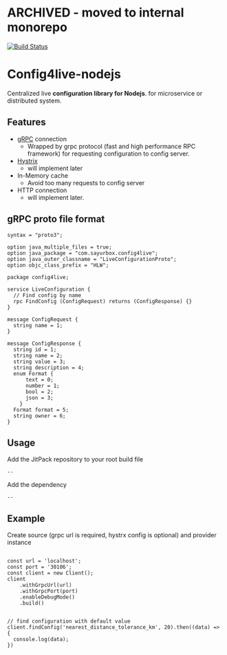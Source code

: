 # ARCHIVED - moved to internal monorepo

[![Build Status](https://travis-ci.org/sayurbox/config4live-nodejs.svg?branch=master)](https://travis-ci.org/sayurbox/config4live-nodejs)

# Config4live-nodejs
Centralized live **configuration library for Nodejs**. for microservice or distributed system.

## Features

 - [gRPC](https://grpc.io/) connection
   - Wrapped by grpc protocol (fast and high performance RPC framework) for requesting configuration to config server. 
 - [Hystrix](https://github.com/Netflix/Hystrix)
   - will implement later
 - In-Memory cache
   - Avoid too many requests to config server
 - HTTP connection
   - will implement later.
   
## gRPC proto file format
```$xslt
syntax = "proto3";

option java_multiple_files = true;
option java_package = "com.sayurbox.config4live";
option java_outer_classname = "LiveConfigurationProto";
option objc_class_prefix = "HLW";

package config4live;

service LiveConfiguration {
  // Find config by name
  rpc FindConfig (ConfigRequest) returns (ConfigResponse) {}
}

message ConfigRequest {
  string name = 1;
}

message ConfigResponse {
  string id = 1;
  string name = 2;
  string value = 3;
  string description = 4;
  enum Format {
      text = 0;
      number = 1;
      bool = 2;
      json = 3;
    }
  Format format = 5;
  string owner = 6;
}

```

## Usage
  
Add the JitPack repository to your root build file
```
--
```

Add the dependency

```
--
```

## Example

Create source (grpc url is required, hystrx config is optional) and provider instance
```nodejs

const url = 'localhost';
const port = '30106';
const client = new Client();
client
    .withGrpcUrl(url)
    .withGrpcPort(port)
    .enableDebugMode()
    .build()


// find configuration with default value
client.findConfig('nearest_distance_tolerance_km', 20).then((data) => {
  console.log(data);
})

```

